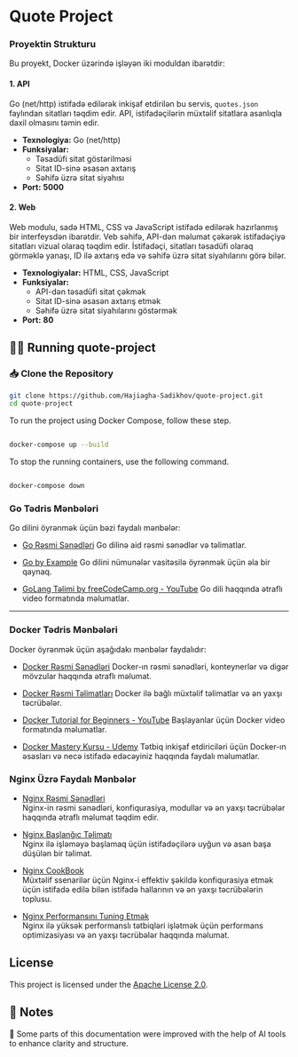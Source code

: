 # Quote Project

### **Proyektin Strukturu**

Bu proyekt, Docker üzərində işləyən iki moduldan ibarətdir:

#### **1. API**
Go (net/http) istifadə edilərək inkişaf etdirilən bu servis, `quotes.json` faylından sitatları təqdim edir. API, istifadəçilərin müxtəlif sitatlara asanlıqla daxil olmasını təmin edir.

- **Texnologiya:** Go (net/http)
- **Funksiyalar:**
  - Təsadüfi sitat göstərilməsi
  - Sitat ID-sinə əsasən axtarış
  - Səhifə üzrə sitat siyahısı
- **Port:** **5000**

#### **2. Web**
Web modulu, sadə HTML, CSS və JavaScript istifadə edilərək hazırlanmış bir interfeysdən ibarətdir. Veb səhifə, API-dən məlumat çəkərək istifadəçiyə sitatları vizual olaraq təqdim edir. İstifadəçi, sitatları təsadüfi olaraq görməklə yanaşı, ID ilə axtarış edə və səhifə üzrə sitat siyahılarını görə bilər.

- **Texnologiyalar:** HTML, CSS, JavaScript
- **Funksiyalar:**
  - API-dən təsadüfi sitat çəkmək
  - Sitat ID-sinə əsasən axtarış etmək
  - Səhifə üzrə sitat siyahılarını göstərmək
- **Port:** **80**



## 👨‍💻 Running quote-project
### 📥 Clone the Repository

```bash
git clone https://github.com/Hajiagha-Sadikhov/quote-project.git
cd quote-project
```


To run the project using Docker Compose, follow these step.
```bash

docker-compose up --build

```

To stop the running containers, use the following command.
```bash

docker-compose down


```


### **Go Tədris Mənbələri**
Go dilini öyrənmək üçün bəzi faydalı mənbələr:
- [Go Rəsmi Sənədləri](https://go.dev/doc/)
  Go dilinə aid rəsmi sənədlər və təlimatlar.

- [Go by Example](https://gobyexample.com/)
  Go dilini nümunələr vasitəsilə öyrənmək üçün əla bir qaynaq.

- [GoLang Təlimi by freeCodeCamp.org - YouTube](https://youtu.be/un6ZyFkqFKo?si=YdrLUV52lBoWbiOF)
  Go dili haqqında ətraflı video formatında məlumatlar.

---

### **Docker Tədris Mənbələri**
Docker öyrənmək üçün aşağıdakı mənbələr faydalıdır:
- [Docker Rəsmi Sənədləri](https://docs.docker.com/)
  Docker-ın rəsmi sənədləri, konteynerlər və digər mövzular haqqında ətraflı məlumat.

- [Docker Rəsmi Təlimatları](https://docs.docker.com/guides/)
  Docker ilə bağlı müxtəlif təlimatlar və ən yaxşı təcrübələr.

- [Docker Tutorial for Beginners - YouTube](https://www.youtube.com/watch?v=fqMOX6JJhGo)
  Başlayanlar üçün Docker video formatında məlumatlar.

- [Docker Mastery Kursu - Udemy](https://www.udemy.com/course/docker-mastery/)
  Tətbiq inkişaf etdiriciləri üçün Docker-ın əsasları və necə istifadə edəcəyiniz haqqında faydalı məlumatlar.

### **Nginx Üzrə Faydalı Mənbələr**

- [Nginx Rəsmi Sənədləri](https://nginx.org/en/docs/)  
  Nginx-in rəsmi sənədləri, konfiqurasiya, modullar və ən yaxşı təcrübələr haqqında ətraflı məlumat təqdim edir.

- [Nginx Başlanğıc Təlimatı](https://www.digitalocean.com/community/tutorials/an-intuitive-guide-to-nginx-configuration)  
  Nginx ilə işləməyə başlamaq üçün istifadəçilərə uyğun və asan başa düşülən bir təlimat.

- [Nginx CookBook](https://www.nginx.com/resources/wiki/)  
  Müxtəlif ssenarilər üçün Nginx-i effektiv şəkildə konfiqurasiya etmək üçün istifadə edilə bilən istifadə hallarının və ən yaxşı təcrübələrin toplusu.

- [Nginx Performansını Tuning Etmək](https://www.nginx.com/blog/tuning-nginx/)  
  Nginx ilə yüksək performanslı tətbiqləri işlətmək üçün performans optimizasiyası və ən yaxşı təcrübələr haqqında məlumat.


## License

This project is licensed under the [Apache License 2.0](https://www.apache.org/licenses/LICENSE-2.0).

## 📝 Notes  
📌 Some parts of this documentation were improved with the help of AI tools to enhance clarity and structure.
